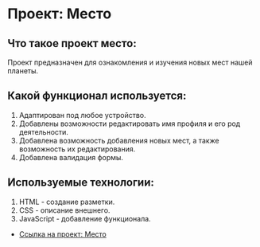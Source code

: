 # Проект: Место

## Что такое проект место:
Проект предназначен для ознакомления и изучения новых мест нашей планеты.

## Какой функционал используется:
1. Адаптирован под любое устройство.
2. Добавлены возможности редактировать имя профиля и его род деятельности.
3. Добавлена возможность добавления новых мест, а также возможность их редактирования.
4. Добавлена валидация формы.

## Используемые технологии:
1. HTML - создание разметки.
2. CSS - описание внешнего.
3. JavaScript - добавление функционала.

* [Ссылка на проект: Место](https://dubyninpavel.github.io/mesto/)